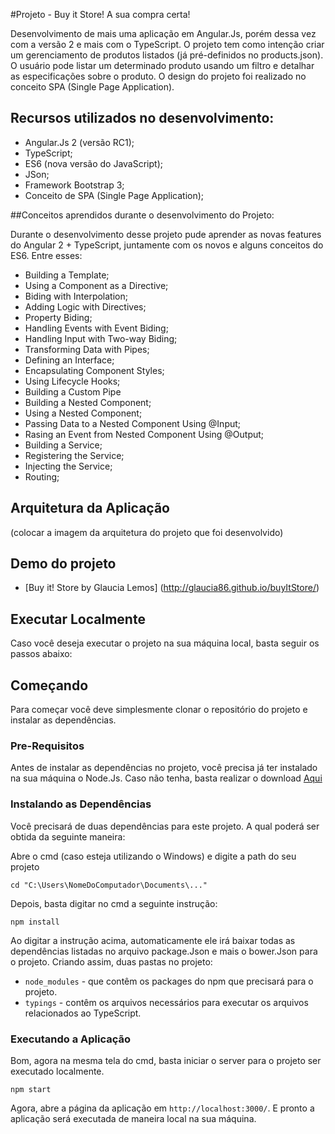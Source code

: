 #Projeto - Buy it Store! A sua compra certa! 
 
 Desenvolvimento de mais uma aplicação em Angular.Js, porém dessa vez com a versão 2 e mais com o TypeScript. O projeto tem como intenção criar um gerenciamento de produtos listados (já pré-definidos no products.json). O usuário pode listar um determinado produto usando um filtro e detalhar as especificações sobre o produto. O design do projeto foi realizado no conceito SPA (Single Page Application).
 
 ## Recursos utilizados no desenvolvimento:
 
 - Angular.Js 2 (versão RC1);
 - TypeScript;
 - ES6 (nova versão do JavaScript);
 - JSon;
 - Framework Bootstrap 3;
 - Conceito de SPA (Single Page Application);
 
 ##Conceitos aprendidos durante o desenvolvimento do Projeto:
 
 Durante o desenvolvimento desse projeto pude aprender as novas features do Angular 2 + TypeScript, juntamente com os novos e alguns conceitos do ES6. Entre esses:
 
 - Building a Template;
 - Using a Component as a Directive;
 - Biding with Interpolation;
 - Adding Logic with Directives;
 - Property Biding;
 - Handling Events with Event Biding;
 - Handling Input with Two-way Biding;
 - Transforming Data with Pipes;
 - Defining an Interface;
 - Encapsulating Component Styles;
 - Using Lifecycle Hooks;
 - Building a Custom Pipe
 - Building a Nested Component;
 - Using a Nested Component;
 - Passing Data to a Nested Component Using @Input;
 - Rasing an Event from Nested Component Using @Output;
 - Building a Service;
 - Registering the Service;
 - Injecting the Service;
 - Routing;
 
 ## Arquitetura da Aplicação
 
 (colocar a imagem da arquitetura do projeto que foi desenvolvido)
 
 ## Demo do projeto
 
 - [Buy it! Store by Glaucia Lemos] (http://glaucia86.github.io/buyItStore/)
 
 ## Executar Localmente
 
 Caso você deseja executar o projeto na sua máquina local, basta seguir os passos abaixo:
 
 ## Começando
 
 Para começar você deve simplesmente clonar o repositório do projeto e instalar as dependências.
 
 ### Pre-Requisitos
 
 Antes de instalar as dependências no projeto, você precisa já ter instalado na sua máquina o Node.Js. Caso não tenha, basta realizar o download [Aqui](https://nodejs.org/en/)

### Instalando as Dependências
 
 Você precisará de duas dependências para este projeto. A qual poderá ser obtida da seguinte maneira:
 
 Abre o cmd (caso esteja utilizando o Windows) e digite a path do seu projeto
 
 ```
 cd "C:\Users\NomeDoComputador\Documents\..."
 ```
 
 Depois, basta digitar no cmd a seguinte instrução:
 
 ```
 npm install
 ```
 
 Ao digitar a instrução acima, automaticamente ele irá baixar todas as dependências listadas no arquivo package.Json e mais o bower.Json para o projeto. Criando assim, duas pastas no projeto: 
 
 * `node_modules` - que contêm os packages do npm que precisará para o projeto.
 * `typings` - contêm os arquivos necessários para executar os arquivos relacionados ao TypeScript.
 
 ### Executando a Aplicação
 
 Bom, agora na mesma tela do cmd, basta iniciar o server para o projeto ser executado localmente.
 
 ```
 npm start
 ```
 Agora, abre a página da aplicação em `http://localhost:3000/`. E pronto a aplicação será executada de maneira local na sua máquina.
 

